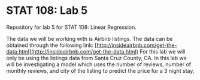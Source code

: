 # STAT 108: Lab 5
Repository for lab 5 for STAT 108: Linear Regression.

The data we will be working with is Airbnb listings. The data can be obtained through the following link:
[http://insideairbnb.com/get-the-data.html](http://insideairbnb.com/get-the-data.html)
For this lab we will only be using the listings data from Santa Cruz County, CA. In this lab we will be investigating a model which uses the number of reviews, number of monthly reviews, and city of the listing to predict the price for a 3 night stay.
